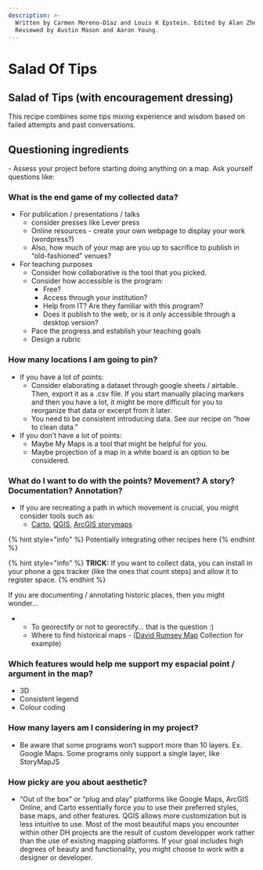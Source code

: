 ```yaml
---
description: >-
  Written by Carmen Moreno-Díaz and Louis K Epstein. Edited by Alan Zheng.
  Reviewed by Austin Mason and Aaron Young.
---
```


# Salad Of Tips

##  **Salad of Tips \(with encouragement dressing\)**

This recipe combines some tips mixing experience and wisdom based on failed attempts and past conversations.

## **Questioning ingredients**

‌- Assess your project before starting doing anything on a map. Ask yourself questions like:

### **What is the end game of my collected data?**

* For publication / presentations / talks
  * consider presses like Lever press
  * Online resources - create your own webpage to display your work \(wordpress?\)
  * Also, how much of your map are you up to sacrifice to publish in “old-fashioned” venues?
* For teaching purposes
  * Consider how collaborative is the tool that you picked.
  * Consider how accessible is the program:
    * Free?
    * Access through your institution?
    * Help from IT? Are they familiar with this program?
    * Does it publish to the web, or is it only accessible through a desktop version?
  * Pace the progress and establish your teaching goals
  * Design a rubric

### **How many locations I am going to pin?**

* If you have a lot of points:
  * Consider elaborating a dataset through google sheets / airtable. Then, export it as a .csv file. If you start manually placing markers and then you have a lot, it might be more difficult for you to reorganize that data or excerpt from it later.
  * You need to be consistent introducing data. See our recipe on “how to clean data.”
* If you don’t have a lot of points:
  * Maybe My Maps is a tool that might be helpful for you.
  * Maybe projection of a map in a white board is an option to be considered.

### **What do I want to do with the points? Movement? A story? Documentation? Annotation?**

* If you are recreating a path in which movement is crucial, you might consider tools such as:
  * [Carto](https://carto.com/), [QGIS](https://qgis.org/en/site/), [ArcGIS storymaps](https://www.esri.com/en-us/arcgis/products/arcgis-storymaps/overview) 

{% hint style="info" %}
Potentially integrating other recipes here
{% endhint %}

{% hint style="info" %}
**TRICK:** If you want to collect data, you can install in your phone a gps tracker \(like the ones that count steps\) and allow it to register space.
{% endhint %}

If you are documenting / annotating historic places, then you might wonder…

* * To georectify or not to georectify… that is the question :\)
  * Where to find historical maps - \([David Rumsey Map](https://www.davidrumsey.com/) Collection for example\)

### **Which features would help me support my espacial point / argument in the map?**

* 3D
* Consistent legend
* Colour coding

### **How many layers am I considering in my project?**

* Be aware that some programs won’t support more than 10 layers. Ex. Google Maps. Some programs only support a single layer, like StoryMapJS

### **How picky are you about aesthetic?**

* “Out of the box” or “plug and play” platforms like Google Maps, ArcGIS Online, and Carto essentially force you to use their preferred styles, base maps, and other features. QGIS allows more customization but is less intuitive to use. Most of the most beautiful maps you encounter within other DH projects are the result of custom developper work rather than the use of existing mapping platforms. If your goal includes high degrees of beauty and functionality, you might choose to work with a designer or developer.

